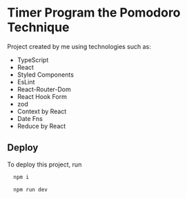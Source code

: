 # Timer Program the Pomodoro Technique

Project created by me using technologies such as:
- TypeScript
- React
- Styled Components
- EsLint
- React-Router-Dom
- React Hook Form
- zod
- Context by React
- Date Fns
- Reduce by React

## Deploy

To deploy this project, run

```bash
  npm i
```

```bash
  npm run dev
```
